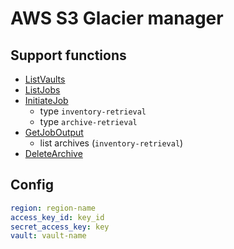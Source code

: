 # AWS S3 Glacier manager
## Support functions

- [ListVaults](https://docs.aws.amazon.com/sdk-for-go/api/service/glacier/#Glacier.ListVaults)
- [ListJobs](https://docs.aws.amazon.com/sdk-for-go/api/service/glacier/#Glacier.ListJobs)
- [InitiateJob](https://docs.aws.amazon.com/sdk-for-go/api/service/glacier/#Glacier.InitiateJob)
  - type `inventory-retrieval`
  - type `archive-retrieval`
- [GetJobOutput](https://docs.aws.amazon.com/sdk-for-go/api/service/glacier/#Glacier.GetJobOutput)
  - list archives (`inventory-retrieval`)
- [DeleteArchive](https://docs.aws.amazon.com/sdk-for-go/api/service/glacier/#Glacier.DeleteArchive)

## Config

```yml
region: region-name
access_key_id: key_id
secret_access_key: key
vault: vault-name
```

